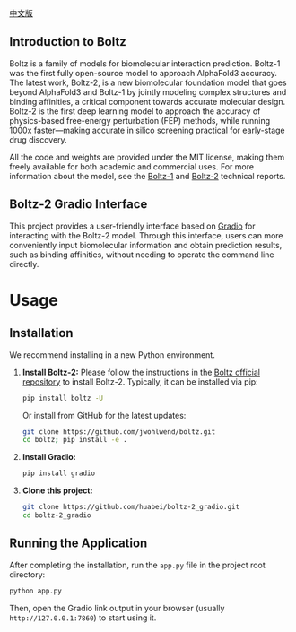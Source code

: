 [中文版](README_zh.md)

## Introduction to Boltz

Boltz is a family of models for biomolecular interaction prediction. Boltz-1 was the first fully open-source model to approach AlphaFold3 accuracy. The latest work, Boltz-2, is a new biomolecular foundation model that goes beyond AlphaFold3 and Boltz-1 by jointly modeling complex structures and binding affinities, a critical component towards accurate molecular design. Boltz-2 is the first deep learning model to approach the accuracy of physics-based free-energy perturbation (FEP) methods, while running 1000x faster—making accurate in silico screening practical for early-stage drug discovery.

All the code and weights are provided under the MIT license, making them freely available for both academic and commercial uses. For more information about the model, see the [Boltz-1](https://doi.org/10.1101/2024.11.19.624167) and [Boltz-2](https://bit.ly/boltz2-pdf) technical reports.

## Boltz-2 Gradio Interface

This project provides a user-friendly interface based on [Gradio](https://www.gradio.app/) for interacting with the Boltz-2 model. Through this interface, users can more conveniently input biomolecular information and obtain prediction results, such as binding affinities, without needing to operate the command line directly.

# Usage

## Installation

We recommend installing in a new Python environment.

1.  **Install Boltz-2:**
    Please follow the instructions in the [Boltz official repository](https://github.com/jwohlwend/boltz) to install Boltz-2. Typically, it can be installed via pip:
    ```bash
    pip install boltz -U
    ```
    Or install from GitHub for the latest updates:
    ```bash
    git clone https://github.com/jwohlwend/boltz.git
    cd boltz; pip install -e .
    ```

2.  **Install Gradio:**
    ```bash
    pip install gradio
    ```

3.  **Clone this project:**
    ```bash
    git clone https://github.com/huabei/boltz-2_gradio.git
    cd boltz-2_gradio
    ```

## Running the Application

After completing the installation, run the `app.py` file in the project root directory:

```bash
python app.py
```

Then, open the Gradio link output in your browser (usually `http://127.0.0.1:7860`) to start using it.